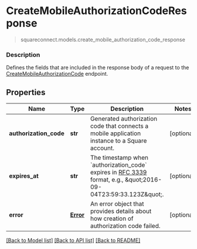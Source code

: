 # CreateMobileAuthorizationCodeResponse
> squareconnect.models.create_mobile_authorization_code_response

### Description

Defines the fields that are included in the response body of a request to the [CreateMobileAuthorizationCode](#endpoint-createmobileauthorizationcode) endpoint.

## Properties
Name | Type | Description | Notes
------------ | ------------- | ------------- | -------------
**authorization_code** | **str** | Generated authorization code that connects a mobile application instance to a Square account. | [optional] 
**expires_at** | **str** | The timestamp when &#x60;authorization_code&#x60; expires in [RFC 3339](https://tools.ietf.org/html/rfc3339) format, e.g., \&quot;2016-09-04T23:59:33.123Z\&quot;. | [optional] 
**error** | [**Error**](Error.md) | An error object that provides details about how creation of authorization code failed. | [optional] 

[[Back to Model list]](../README.md#documentation-for-models) [[Back to API list]](../README.md#documentation-for-api-endpoints) [[Back to README]](../README.md)


